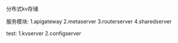 分布式kv存储

服务模块:
1.apigateway
2.metaserver
3.routerserver
4.sharedserver

test:
1.kvserver
2.configserver




[HB 1->3]: 心跳日志
[id 1]: 未筛选日志
[AP 1->3]:添加日志
[RV]:发投票
 
